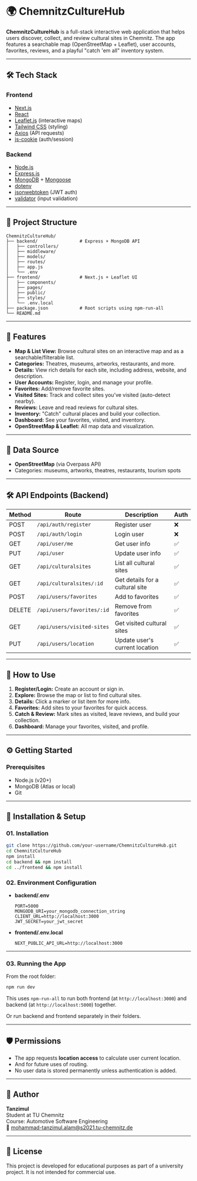 # 🌍 ChemnitzCultureHub

**ChemnitzCultureHub** is a full-stack interactive web application that helps users discover, collect, and review cultural sites in Chemnitz. The app features a searchable map (OpenStreetMap + Leaflet), user accounts, favorites, reviews, and a playful "catch 'em all" inventory system.

---

## 🛠️ Tech Stack

### Frontend

- [Next.js](https://nextjs.org/)
- [React](https://react.dev/)
- [Leaflet.js](https://leafletjs.com/) (interactive maps)
- [Tailwind CSS](https://tailwindcss.com/) (styling)
- [Axios](https://axios-http.com/) (API requests)
- [js-cookie](https://github.com/js-cookie/js-cookie) (auth/session)

### Backend

- [Node.js](https://nodejs.org/)
- [Express.js](https://expressjs.com/)
- [MongoDB](https://www.mongodb.com/) + [Mongoose](https://mongoosejs.com/)
- [dotenv](https://www.npmjs.com/package/dotenv)
- [jsonwebtoken](https://www.npmjs.com/package/jsonwebtoken) (JWT auth)
- [validator](https://www.npmjs.com/package/validator) (input validation)

---

## 📁 Project Structure

```
ChemnitzCultureHub/
├── backend/                # Express + MongoDB API
│   ├── controllers/
│   ├── middleware/
│   ├── models/
│   ├── routes/
│   ├── app.js
│   └── .env
├── frontend/               # Next.js + Leaflet UI
│   ├── components/
│   ├── pages/
│   ├── public/
│   ├── styles/
│   └── .env.local
├── package.json            # Root scripts using npm-run-all
└── README.md
```

---

## 🚀 Features

- **Map & List View:** Browse cultural sites on an interactive map and as a searchable/filterable list.
- **Categories:** Theatres, museums, artworks, restaurants, and more.
- **Details:** View rich details for each site, including address, website, and description.
- **User Accounts:** Register, login, and manage your profile.
- **Favorites:** Add/remove favorite sites.
- **Visited Sites:** Track and collect sites you’ve visited (auto-detect nearby).
- **Reviews:** Leave and read reviews for cultural sites.
- **Inventory:** "Catch" cultural places and build your collection.
- **Dashboard:** See your favorites, visited, and inventory.
- **OpenStreetMap & Leaflet:** All map data and visualization.

---

## 📡 Data Source

- **OpenStreetMap** (via Overpass API)
- Categories: museums, artworks, theatres, restaurants, tourism spots

---

## 🛠️ API Endpoints (Backend)

| Method | Route                      | Description                     | Auth |
| ------ | -------------------------- | ------------------------------- | ---- |
| POST   | `/api/auth/register`       | Register user                   | ❌   |
| POST   | `/api/auth/login`          | Login user                      | ❌   |
| GET    | `/api/user/me`             | Get user info                   | ✅   |
| PUT    | `/api/user`                | Update user info                | ✅   |
| GET    | `/api/culturalsites`       | List all cultural sites         | ✅   |
| GET    | `/api/culturalsites/:id`   | Get details for a cultural site | ✅   |
| POST   | `/api/users/favorites`     | Add to favorites                | ✅   |
| DELETE | `/api/users/favorites/:id` | Remove from favorites           | ✅   |
| GET    | `/api/users/visited-sites` | Get visited cultural sites      | ✅   |
| PUT    | `/api/users/location`      | Update user's current location  | ✅   |

---

## 🧭 How to Use

1. **Register/Login:** Create an account or sign in.
2. **Explore:** Browse the map or list to find cultural sites.
3. **Details:** Click a marker or list item for more info.
4. **Favorites:** Add sites to your favorites for quick access.
5. **Catch & Review:** Mark sites as visited, leave reviews, and build your collection.
6. **Dashboard:** Manage your favorites, visited, and profile.

---

## ⚙️ Getting Started

### Prerequisites

- Node.js (v20+)
- MongoDB (Atlas or local)
- Git

---

## 🔧 Installation & Setup

### 01. Installation

```bash
git clone https://github.com/your-username/ChemnitzCultureHub.git
cd ChemnitzCultureHub
npm install
cd backend && npm install
cd ../frontend && npm install
```

### 02. Environment Configuration

- **backend/.env**

  ```
  PORT=5000
  MONGODB_URI=your_mongodb_connection_string
  CLIENT_URL=http://localhost:3000
  JWT_SECRET=your_jwt_secret
  ```

- **frontend/.env.local**
  ```
  NEXT_PUBLIC_API_URL=http://localhost:3000
  ```

---

### 03. Running the App

From the root folder:

```bash
npm run dev
```

This uses `npm-run-all` to run both frontend (at `http://localhost:3000`) and backend (at `http://localhost:5000`) together.

Or run backend and frontend separately in their folders.

---

## 🛡️ Permissions

- The app requests **location access** to calculate user current location.
- And for future uses of routing.
- No user data is stored permanently unless authentication is added.

---

## 👤 Author

**Tanzimul**  
Student at TU Chemnitz  
Course: Automotive Software Engineering  
📧 mohammad-tanzimul.alam@s2021.tu-chemnitz.de

---

## 📄 License

This project is developed for educational purposes as part of a university project. It is not intended for commercial use.
